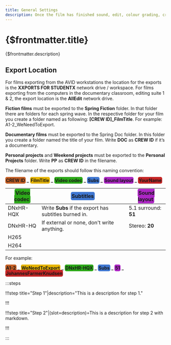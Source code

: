 ```yaml
---
title: General Settings
description: Once the film has finished sound, edit, colour grading, credits, graphics, and subtitles and everything has been put together, you need to export multiple versions of the film.
---
```


# {$frontmatter.title}

{$frontmatter.description}

## Export Location

For films exporting from the AVID workstations the location for the exports is the __XXPORTS FOR STUDENTX__ network drive / workspace.
For films exporting from the computers in the documentary classroom, editing suite 1 & 2, the export location is the __AllEdit__ network drive.

__Fiction films__ must be exported to the __Spring Fiction__ folder. In that folder there are folders for each spring wave. In the respective folder for your film you create a folder named as following: **[CREW ID]_FilmTitle**. For example: A1-2_WeNeedToExport.

__Documentary films__ must be exported to the Spring Doc folder. In this folder you create a folder named the title of your film. Write __DOC__ as __CREW ID__ if it’s a documentary.

__Personal projects__ and __Weekend projects__ must be exported to the __Personal Projects__ folder. Write __PP__ as __CREW ID__ in the filename.

The filename of the exports should follow this naming convention:

**<span style="background-color:#c45f25; padding:2px; border-radius:.3rem;">CREW ID</span> _**
**<span style="background-color:#e6b502; padding:2px; border-radius:.3rem;">FilmTitle</span> _**
**<span style="background-color:#2ca819; padding:2px; border-radius:.3rem;">Video codec</span> _**
**<span style="background-color:#3f77d1; padding:2px; border-radius:.3rem;">Subs</span> _**
**<span style="background-color:#ac25c4; padding:2px; border-radius:.3rem;">Sound layout</span> _**
**<span style="background-color:#c42525; padding:2px; border-radius:.3rem;">YourName</span>**

| <span style="background-color:#2ca819; padding:3px; border-radius:.3rem;">Video codec</span>  | <span style="background-color:#3f77d1; padding:3px; border-radius:.3rem;">Subtitles</span> | <span style="background-color:#ac25c4; padding:3px; border-radius:.3rem;">Sound layout</span> |
| -----------  | --------- | ------------ |
| DNxHR-HQX    | Write __Subs__ if the export has subtitles burned in. | 5.1 surround: __51__ |
| DNxHR-HQ     | If external or none, don't write anything.            | Stereo: __20__ |
| H265         |           |              |
| H264         |           |              |

For example:

**<span style="background-color:#c45f25; padding:2px; border-radius:.3rem;">A1-2</span> _**
**<span style="background-color:#e6b502; padding:2px; border-radius:.3rem;">WeNeedToExport</span> _**
**<span style="background-color:#2ca819; padding:2px; border-radius:.3rem;">DNxHR-HQX</span> _**
**<span style="background-color:#3f77d1; padding:2px; border-radius:.3rem;">Subs</span> _**
**<span style="background-color:#ac25c4; padding:2px; border-radius:.3rem;">51</span> _**
**<span style="background-color:#c42525; padding:2px; border-radius:.3rem;">JohannesFarmerKnudsen</span>**


:::steps

!!!step title="Step 1"|description="This is a description for step 1."


!!!

!!!step title="Step 2"|(slot=description)=This is a description for step 2 with markdown.


!!!

:::
